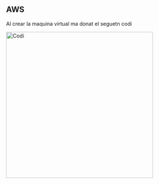 ## AWS 

Al crear la maquina virtual ma donat el seguetn codi 

<img width="400" alt="Codi" src="https://github.com/user-attachments/assets/01568dcb-7f22-4674-9e40-dedbc753a1f3">
